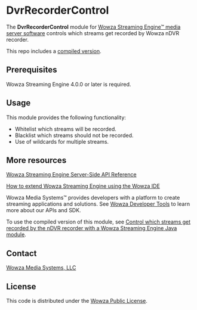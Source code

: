 # DvrRecorderControl 
The **DvrRecorderControl** module for [Wowza Streaming Engine™ media server software](https://www.wowza.com/products/streaming-engine) controls which streams get recorded by Wowza nDVR recorder.

This repo includes a [compiled version](/lib/wse-plugin-dvrrecordercontrol.jar).

## Prerequisites
Wowza Streaming Engine 4.0.0 or later is required.

## Usage
This module provides the following functionality:

* Whitelist which streams will be recorded.
* Blacklist which streams should not be recorded.
* Use of wildcards for multiple streams.

## More resources
[Wowza Streaming Engine Server-Side API Reference](https://www.wowza.com/resources/serverapi/)

[How to extend Wowza Streaming Engine using the Wowza IDE](https://www.wowza.com/docs/how-to-extend-wowza-streaming-engine-using-the-wowza-ide)

Wowza Media Systems™ provides developers with a platform to create streaming applications and solutions. See [Wowza Developer Tools](https://www.wowza.com/developer) to learn more about our APIs and SDK.

To use the compiled version of this module, see [Control which streams get recorded by the nDVR recorder with a Wowza Streaming Engine Java module](https://www.wowza.com/docs/how-to-control-which-streams-get-recorded-by-the-ndvr-recorder-moduledvrrecordercontrol).

## Contact
[Wowza Media Systems, LLC](https://www.wowza.com/contact)

## License
This code is distributed under the [Wowza Public License](https://github.com/WowzaMediaSystems/wse-plugin-transcodercontrol/blob/master/LICENSE.txt).

